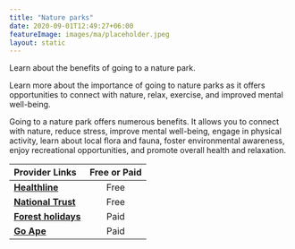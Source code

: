 ```yaml
---
title: "Nature parks"
date: 2020-09-01T12:49:27+06:00
featureImage: images/ma/placeholder.jpeg
layout: static
---
```


Learn about the benefits of going to a nature park.

Learn more about the importance of going to nature parks as it offers opportunities to connect with nature, relax, exercise, and improved mental well-being.

Going to a nature park offers numerous benefits. It allows you to connect with nature, reduce stress, improve mental well-being, engage in physical activity, learn about local flora and fauna, foster environmental awareness, enjoy recreational opportunities, and promote overall health and relaxation.

| Provider Links      | Free or Paid  |  
| :-----------          | :--------------:      |  
| [**Healthline**](https://www.healthline.com/health/health-benefits-of-being-outdoors) | Free | 
| [**National Trust**](https://www.nationaltrust.org.uk/visit/gardens-parks) | Free  | 
| [**Forest holidays**](https://www.forestholidays.co.uk) | Paid | 
| [**Go Ape**](https://goape.co.uk/) | Paid | 
  

<br/><br/>






